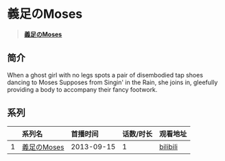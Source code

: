 # 義足のMoses


> <u>**[義足のMoses](http://bgm.tv/subject/404781)**</u>

## 简介


When a ghost girl with no legs spots a pair of disembodied tap shoes dancing to Moses Supposes from Singin' in the Rain, she joins in, gleefully providing a body to accompany their fancy footwork.





## 系列

|     |   系列名   |   首播时间  | 话数/时长  | 观看地址 |
|:---  |:------    |:----      |:---       |:---  |
| 1 |[義足のMoses](https://bgm.tv/subject/404781)| 2013-09-15 | 1 | [bilibili](https://www.bilibili.com/video/BV1Zs411f7es)  |




